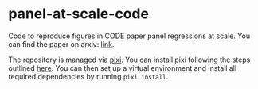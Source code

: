 # panel-at-scale-code

Code to reproduce figures in CODE paper panel regressions at scale. You can find the paper on arxiv: [link](https://arxiv.org/pdf/2410.09952v1).

The repository is managed via [pixi](https://github.com/prefix-dev/pixi). You can install pixi following the steps outlined [here](https://pixi.sh/latest/#installation).
You can then set up a virtual environment and install all required dependencies by running `pixi install`. 
